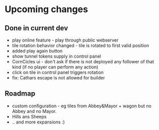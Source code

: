 # Upcoming changes

## Done in current dev

* play online feature - play through public webserver
* tile rotation behavior changed - tile is rotated to first valid position
* added play again button
* show tunnel tokens supply in control panel
* CornCicles ui - don't ask if there is not deployed any follower of that kind (if no player can perform any action)
* click on tile in control panel triggers rotation
* fix: Cathars escape is not allowed for builder

## Roadmap

*  custom configuration - eg tiles from Abbey&Mayor + wagon but  no Abbey and no Mayor.
* Hills ans Sheeps
* .. and more expansions :)